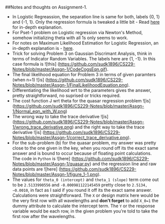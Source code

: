 ##Notes and thoughts on Assignment-1.
* In Logistic Regreassion, the separation line is same for both, labels {0, 1} and {-1, 1}. Only the regression formula
is tweaked a little bit - Read [here](www.hongliangjie.com/wp-content/uploads/2011/10/logistic.pdf) for in-depth explanation.
* For Pset-1 problem on Logistic regression via Newton's Method, somehow initializing theta with all 1s only seems to work.
* For notes on Maximum Likelihood Estimation for Logistic Regression, an in-depth explanation is - [here](http://sites.stat.psu.edu/~jiali/course/stat597e/notes2/logit.pdf).
* Trick for solving Problem 3 on Gaussian Discrimant Analysis, think in terms of Indicator Random Variables. The labels here are {1, -1}. In this case formula is ![this] (https://github.com/sudk1896/CS229-Notes/blob/master/Assgn-1/CodeCogsEqn.gif).
* The final likelihood equation for Problem 3 in terms of given paramters (when n=1) ![is] (https://github.com/sudk1896/CS229-Notes/blob/master/Assgn-1/FinalLikelihoodEquation.png).
* Differentiating the likelihood wrt to the parameters gives the answer, pretty straightforward, no suprised or tricks required.
* The cost function J wrt theta for the quasar regression problem ![is] (https://github.com/sudk1896/CS229-Notes/blob/master/Assgn-1/Normal_eqn_with_W.png)
* The wrong way to take the trace derivative ![is] (https://github.com/sudk1896/CS229-Notes/blob/master/Assgn-1/wrong_trace_derivative.png) and
the right way to take the trace derivative ![is] (https://github.com/sudk1896/CS229-Notes/blob/master/Assgn-1/correct_trace_derivative.png).
* For the sub-problem (b) for the quasar problem, my answer was pretty close to the one given in the key, when you round off its the exact same answer and is bound to occur because of floating point calculations. The code in ```Python``` is ![here] (https://github.com/sudk1896/CS229-Notes/blob/master/Assgn-1/quasar.py) and the regression line and raw data points are ![here] (https://github.com/sudk1896/CS229-Notes/blob/master/Assgn-1/figure_1-1.png). 
* The values for ```theta_0 (intercept)``` and ```theta_1 (slope)``` term come out to be ```2.5133990556``` and ```-0.000981122145459``` pretty close to ```2.5134, −0.0010```, in fact as I said if you round it off its the exact same answer. Calculations were straightforward. The ```X``` or design matrix here would be the very first row with all wavelengths and **don't forget** to add ```X_0=1``` the dummy attribute to calculate the intercept term. The ```Y``` or the response variable would be each row, in the given problem you're told to take the first row after the wavelengths.
